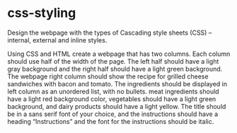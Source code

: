 # css-styling

Design the webpage with the types of Cascading style sheets (CSS) – internal, external and inline styles. 

Using CSS and HTML create a webpage that has two columns. Each 
column should use half of the width of the page. The left half should have 
a light gray background and the right half should have a light green 
background. The webpage right column should show the recipe for grilled 
cheese sandwiches with bacon and tomato. The ingredients should be 
displayed in left column as an unordered list, with no bullets. meat 
ingredients should have a light red background color, vegetables should 
have a light green background, and dairy products should have a light 
yellow. The title should be in a sans serif font of your choice, and the 
instructions should have a heading “Instructions” and the font for the 
instructions should be italic.
